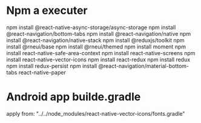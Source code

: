 # Npm a executer

npm install @react-native-async-storage/async-storage
npm install @react-navigation/bottom-tabs
npm install @react-navigation/native
npm install @react-navigation/native-stack
npm install @reduxjs/toolkit
npm install @rneui/base
npm install @rneui/themed
npm install moment
npm install react-native-safe-area-context
npm install react-native-screens
npm install react-native-vector-icons
npm install react-redux
npm install redux
npm install redux-persist
npm install @react-navigation/material-bottom-tabs react-native-paper

# Android app builde.gradle
apply from: "../../node_modules/react-native-vector-icons/fonts.gradle"